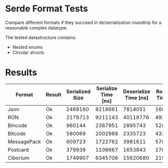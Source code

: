 
# Serde Format Tests

Compare different formats if they succeed in de/serialization roundtrip for a reasonable complex datatype.

The tested datastructure contains:
- Nested enums
- Circular structs

# Results

| Format      | Result | Serialized Size | Serialize Time [ns] | Deserialize Time [ns] | Roundtrip Time [ns] |
|-------------|--------|-----------------|---------------------|-----------------------|---------------------|
| Json        | Ok     | 2469160         | 8218661             | 7814051               | 16032712            |
| RON         | Ok     | 2179713         | 9211143             | 40118776              | 49329919            |
| Bincode     | Ok     | 960144          | 2387951             | 2895743               | 5283694             |
| Bitcode     | Ok     | 580069          | 2002988             | 2335723               | 4338711             |
| MessagePack | Ok     | 609723          | 1722762             | 3981611               | 5704373             |
| Postcard    | Ok     | 379939          | 1106667             | 1653843               | 2760510             |
| Ciborium    | Ok     | 1749907         | 6345706             | 15620680              | 21966386            |


